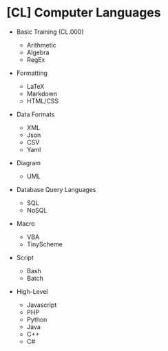 # [CL] Computer Languages

- Basic Training (CL.000)
  - Arithmetic
  - Algebra
  - RegEx

- Formatting
  - LaTeX
  - Markdown
  - HTML/CSS

- Data Formats
  - XML
  - Json
  - CSV
  - Yaml

- Diagram
  - UML
 
- Database Query Languages
  - SQL
  - NoSQL

- Macro
  - VBA
  - TinyScheme

- Script
  - Bash
  - Batch

- High-Level
  - Javascript
  - PHP
  - Python
  - Java
  - C++
  - C#
